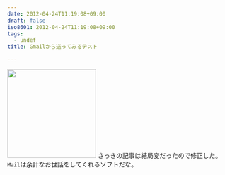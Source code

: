 ```yaml
---
date: 2012-04-24T11:19:08+09:00
draft: false
iso8601: 2012-04-24T11:19:08+09:00
tags:
  - undef
title: Gmailから送ってみるテスト

---
```


<a href="https://www.nqou.net/images/2012-04-23%2015.42.25_1335233973972.jpg"><img src="https://www.nqou.net/images/2012-04-23%2015.42.25_1335233973972.jpg" width="200" /></a>
さっきの記事は結局変だったので修正した。
`Mail`は余計なお世話をしてくれるソフトだな。
    	